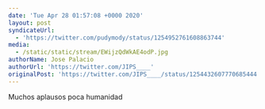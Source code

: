 ```yaml
---
date: 'Tue Apr 28 01:57:08 +0000 2020'
layout: post
syndicateUrl:
  - 'https://twitter.com/pudymody/status/1254952761608863744'
media:
  - /static/static/stream/EWijzQdWkAE4odP.jpg
authorName: Jose Palacio
authorUrl: 'https://twitter.com/JIPS____'
originalPost: 'https://twitter.com/JIPS____/status/1254432607770685444'
---
```

Muchos aplausos poca humanidad 